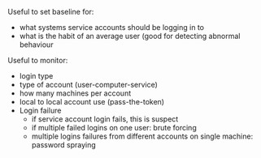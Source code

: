 Useful to set baseline for:

- what systems service accounts should be logging in to
- what is the habit of an average user (good for detecting abnormal behaviour 

Useful to monitor:

- login type
- type of account (user-computer-service)
- how many machines per account
- local to local account use (pass-the-token)
- Login failure
    - if service account login fails, this is suspect
    - if multiple failed logins on one user: brute forcing
    - multiple logins failures from different accounts on single machine: password spraying
